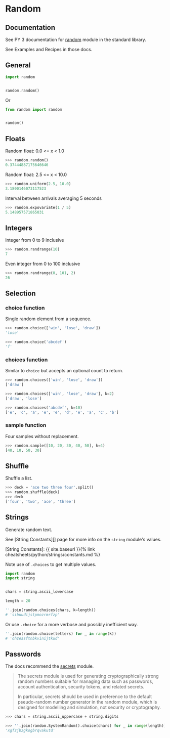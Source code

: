 # Random


## Documentation

See PY 3 documentation for [random](https://docs.python.org/3/library/random.html) module in the standard library.

See Examples and Recipes in those docs.


## General

```python
import random


random.random()
```

Or

```python
from random import random


random()
```


## Floats

Random float:  0.0 <= x < 1.0

```python
>>> random.random()
0.37444887175646646
```

Random float:  2.5 <= x < 10.0

```python
>>> random.uniform(2.5, 10.0)
3.1800146073117523
```

Interval between arrivals averaging 5 seconds

```python
>>> random.expovariate(1 / 5)
5.148957571865031
```


## Integers

Integer from 0 to 9 inclusive

```python
>>> random.randrange(10)
7
```

Even integer from 0 to 100 inclusive

```python
>>> random.randrange(0, 101, 2)
26
```


## Selection

### choice function

Single random element from a sequence.

```python
>>> random.choice(['win', 'lose', 'draw'])
'lose'

>>> random.choice('abcdef')
'f'
```

### choices function

Similar to `choice` but accepts an optional count to return.

```python
>>> random.choices(['win', 'lose', 'draw'])
['draw']

>>> random.choices(['win', 'lose', 'draw'], k=2)
['draw', 'lose']
```

```python
>>> random.choices('abcdef', k=10)
['e', 'c', 'a', 'e', 'e', 'd', 'e', 'a', 'c', 'b']
```

### sample function

Four samples without replacement.

```python
>>> random.sample([10, 20, 30, 40, 50], k=4)
[40, 10, 50, 30]
```


## Shuffle

Shuffle a list.

```python
>>> deck = 'ace two three four'.split()
>>> random.shuffle(deck)
>>> deck
['four', 'two', 'ace', 'three']
```


## Strings

Generate random text.

See [String Constants][] page for more info on the `string` module's values.

[String Constants]: {{ site.baseurl }}{% link cheatsheets/python/strings/constants.md %}

Note use of `.choices` to get multiple values.

```python
import random
import string


chars = string.ascii_lowercase

length = 20

''.join(random.choices(chars, k=length))
# 'sibuudijstpmozrmrfzp'
```

Or use `.choice` for a more verbose and possibly inefficient way.

```python
''.join(random.choice(letters) for _ in range(k))
# 'ohzeasftnbkvinijtkud'
```


## Passwords

The docs recommend the [secrets](https://docs.python.org/3/library/secrets.html#module-secrets) module.

> The secrets module is used for generating cryptographically strong random numbers suitable for managing data such as passwords, account authentication, security tokens, and related secrets.
>
> In particular, secrets should be used in preference to the default pseudo-random number generator in the random module, which is designed for modelling and simulation, not security or cryptography.


```python
>>> chars = string.ascii_uppercase + string.digits

>>> ''.join(random.SystemRandom().choice(chars) for _ in range(length))
'xgfzjbzgkogbrqvakutd'
```
